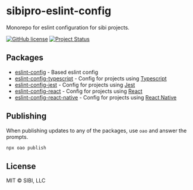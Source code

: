 # sibipro-eslint-config

Monorepo for eslint configuration for sibi projects.

[![GitHub license](https://img.shields.io/badge/license-MIT-blue.svg)](https://raw.githubusercontent.com/w33ble/eslint-config-sibi-web/master/LICENSE)
[![Project Status](https://img.shields.io/badge/status-stable-limegreen.svg)](https://nodejs.org/api/documentation.html#documentation_stability_index)

## Packages

- [eslint-config](./packages/eslint-config/README.md) - Based eslint config
- [eslint-config-typescript](./packages/eslint-config-typescript/README.md) - Config for projects using [Typescript](https://www.npmjs.com/package/typescript)
- [eslint-config-jest](./packages/eslint-config-jest/README.md) - Config for projects using [Jest](https://www.npmjs.com/package/jest)
- [eslint-config-react](./packages/eslint-config-react/README.md) - Config for projects using [React](https://www.npmjs.com/package/react)
- [eslint-config-react-native](./packages/eslint-config-react-native/README.md) - Config for projects using [React Native](https://www.npmjs.com/package/react-native)

## Publishing

When publishing updates to any of the packages, use `oao` and answer the prompts.

```sh
npx oao publish
```

## License

MIT © SIBI, LLC
